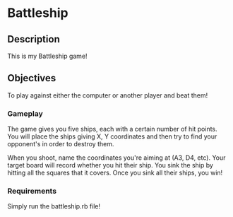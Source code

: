 # Battleship

## Description

This is my Battleship game!

## Objectives

To play against either the computer or another player and beat them!

### Gameplay

The game gives you five ships, each with a certain number of hit points. You will place the ships giving X, Y coordinates and then try to find your opponent's in order to destroy them.

When you shoot, name the coordinates you're aiming at (A3, D4, etc). Your target board will record whether you hit their ship. You sink the ship by hitting all the squares that it covers. Once you sink all their ships, you win!


### Requirements

Simply run the battleship.rb file!
